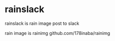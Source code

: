 # rainslack

rainslack is rain image post to slack

rain image is rainimg
github.com/178inaba/rainimg
